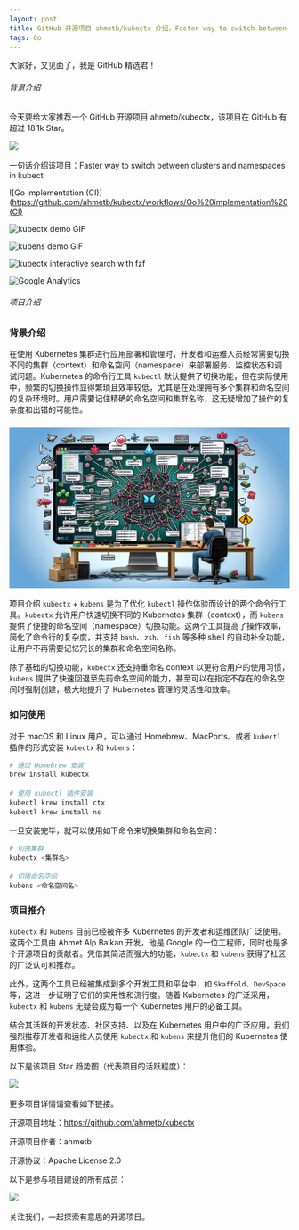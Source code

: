 ```yaml
---
layout: post
title: GitHub 开源项目 ahmetb/kubectx 介绍，Faster way to switch between clusters and namespaces in kubectl
tags: Go
---
```


大家好，又见面了，我是 GitHub 精选君！

###### 背景介绍

今天要给大家推荐一个 GitHub 开源项目 ahmetb/kubectx，该项目在 GitHub 有超过 18.1k Star。

![](https://stats.deeptrain.net/repo/ahmetb/kubectx/?theme=light)

一句话介绍该项目：Faster way to switch between clusters and namespaces in kubectl




![Go implementation (CI)](https://github.com/ahmetb/kubectx/workflows/Go%20implementation%20(CI)

![kubectx demo GIF](https://raw.githubusercontent.com/ahmetb/kubectx/master/img/kubectx-demo.gif)

![kubens demo GIF](https://raw.githubusercontent.com/ahmetb/kubectx/master/img/kubens-demo.gif)

![kubectx interactive search with fzf](https://raw.githubusercontent.com/ahmetb/kubectx/master/img/kubectx-interactive.gif)

![Google Analytics](https://ga-beacon.appspot.com/UA-2609286-17/kubectx/README?pixel)


###### 项目介绍

### 背景介绍
在使用 Kubernetes 集群进行应用部署和管理时，开发者和运维人员经常需要切换不同的集群（context）和命名空间（namespace）来部署服务、监控状态和调试问题。Kubernetes 的命令行工具 `kubectl` 默认提供了切换功能，但在实际使用中，频繁的切换操作显得繁琐且效率较低，尤其是在处理拥有多个集群和命名空间的复杂环境时。用户需要记住精确的命名空间和集群名称，这无疑增加了操作的复杂度和出错的可能性。

### 

![](https://raw.githubusercontent.com/ZhuPeng/pic/master/mac/compress_tmp-c4bcbdedb67597fc15bc49ef0edf5c4f.png)

项目介绍
`kubectx` + `kubens` 是为了优化 `kubectl` 操作体验而设计的两个命令行工具。`kubectx` 允许用户快速切换不同的 Kubernetes 集群（context），而 `kubens` 提供了便捷的命名空间（namespace）切换功能。这两个工具提高了操作效率，简化了命令行的复杂度，并支持 `bash`、`zsh`、`fish` 等多种 shell 的自动补全功能，让用户不再需要记忆冗长的集群和命名空间名称。

除了基础的切换功能，`kubectx` 还支持重命名 context 以更符合用户的使用习惯，`kubens` 提供了快速回退至先前命名空间的能力，甚至可以在指定不存在的命名空间时强制创建，极大地提升了 Kubernetes 管理的灵活性和效率。

### 如何使用
对于 macOS 和 Linux 用户，可以通过 Homebrew、MacPorts、或者 `kubectl` 插件的形式安装 `kubectx` 和 `kubens`：

```sh
# 通过 Homebrew 安装
brew install kubectx

# 使用 kubectl 插件安装
kubectl krew install ctx
kubectl krew install ns
```

一旦安装完毕，就可以使用如下命令来切换集群和命名空间：

```sh
# 切换集群
kubectx <集群名>

# 切换命名空间
kubens <命名空间名>
```

### 项目推介
`kubectx` 和 `kubens` 目前已经被许多 Kubernetes 的开发者和运维团队广泛使用。这两个工具由 Ahmet Alp Balkan 开发，他是 Google 的一位工程师，同时也是多个开源项目的贡献者。凭借其简洁而强大的功能，`kubectx` 和 `kubens` 获得了社区的广泛认可和推荐。

此外，这两个工具已经被集成到多个开发工具和平台中，如 `Skaffold`、`DevSpace` 等，这进一步证明了它们的实用性和流行度。随着 Kubernetes 的广泛采用，`kubectx` 和 `kubens` 无疑会成为每一个 Kubernetes 用户的必备工具。

结合其活跃的开发状态、社区支持、以及在 Kubernetes 用户中的广泛应用，我们强烈推荐开发者和运维人员使用 `kubectx` 和 `kubens` 来提升他们的 Kubernetes 使用体验。

以下是该项目 Star 趋势图（代表项目的活跃程度）：

![](https://api.star-history.com/svg?repos=ahmetb/kubectx&type=Timeline)

更多项目详情请查看如下链接。

开源项目地址：https://github.com/ahmetb/kubectx 

开源项目作者：ahmetb

开源协议：Apache License 2.0

以下是参与项目建设的所有成员：

![](https://contrib.rocks/image?repo=ahmetb/kubectx)

关注我们，一起探索有意思的开源项目。

